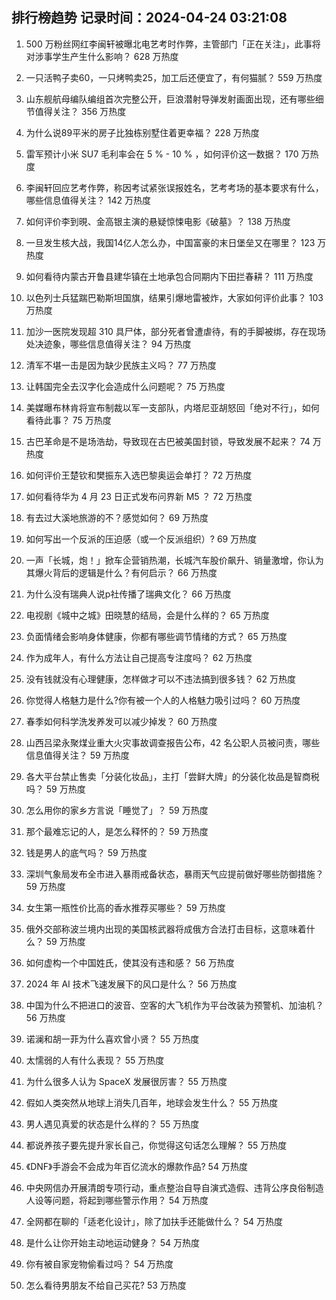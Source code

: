 
## 排行榜趋势 记录时间：2024-04-24 03:21:08
  
  1. 500 万粉丝网红李闽轩被曝北电艺考时作弊，主管部门「正在关注」，此事将对涉事学生产生什么影响？ 628 万热度
    
  2. 一只活鸭子卖60，一只烤鸭卖25，加工后还便宜了，有何猫腻？ 559 万热度
    
  3. 山东舰航母编队编组首次完整公开，巨浪潜射导弹发射画面出现，还有哪些细节值得关注？ 356 万热度
    
  4. 为什么说89平米的房子比独栋别墅住着更幸福？ 228 万热度
    
  5. 雷军预计小米 SU7 毛利率会在 5 % - 10 % ，如何评价这一数据？ 170 万热度
    
  6. 李闽轩回应艺考作弊，称因考试紧张误报姓名，艺考考场的基本要求有什么，哪些信息值得关注？ 142 万热度
    
  7. 如何评价李到晛、金高银主演的悬疑惊悚电影《破墓》？ 138 万热度
    
  8. 一旦发生核大战，我国14亿人怎么办，中国富豪的末日堡垒又在哪里？ 123 万热度
    
  9. 如何看待内蒙古开鲁县建华镇在土地承包合同期内下田拦春耕？ 111 万热度
    
  10. 以色列士兵猛踹巴勒斯坦国旗，结果引爆地雷被炸，大家如何评价此事？ 103 万热度
    
  11. 加沙一医院发现超 310 具尸体，部分死者曾遭虐待，有的手脚被绑，存在现场处决迹象，哪些信息值得关注？ 94 万热度
    
  12. 清军不堪一击是因为缺少民族主义吗？ 77 万热度
    
  13. 让韩国完全去汉字化会造成什么问题呢？ 75 万热度
    
  14. 美媒曝布林肯将宣布制裁以军一支部队，内塔尼亚胡怒回「绝对不行」，如何看待此事？ 75 万热度
    
  15. 古巴革命是不是场浩劫，导致现在古巴被美国封锁，导致发展不起来？ 74 万热度
    
  16. 如何评价王楚钦和樊振东入选巴黎奥运会单打？ 72 万热度
    
  17. 如何看待华为 4 月 23 日正式发布问界新 M5 ？ 72 万热度
    
  18. 有去过大溪地旅游的不？感觉如何？ 69 万热度
    
  19. 如何写出一个反派的压迫感（或一个反派组织）? 69 万热度
    
  20. 一声「长城，炮！」掀车企营销热潮，长城汽车股价飙升、销量激增，你认为其爆火背后的逻辑是什么？有何启示？ 66 万热度
    
  21. 为什么没有瑞典人说p社传播了瑞典文化？ 66 万热度
    
  22. 电视剧《城中之城》田晓慧的结局，会是什么样的？ 65 万热度
    
  23. 负面情绪会影响身体健康，你都有哪些调节情绪的方式？ 65 万热度
    
  24. 作为成年人，有什么方法让自己提高专注度吗？ 62 万热度
    
  25. 没有钱就没有心理健康，怎样做才可以不违法搞到很多钱？ 62 万热度
    
  26. 你觉得人格魅力是什么?你有被一个人的人格魅力吸引过吗？ 60 万热度
    
  27. 春季如何科学洗发养发可以减少掉发？ 60 万热度
    
  28. 山西吕梁永聚煤业重大火灾事故调查报告公布，42 名公职人员被问责，哪些信息值得关注？ 59 万热度
    
  29. 各大平台禁止售卖「分装化妆品」，主打「尝鲜大牌」的分装化妆品是智商税吗？ 59 万热度
    
  30. 怎么用你的家乡方言说「睡觉了」？ 59 万热度
    
  31. 那个最难忘记的人，是怎么释怀的？ 59 万热度
    
  32. 钱是男人的底气吗？ 59 万热度
    
  33. 深圳气象局发布全市进入暴雨戒备状态，暴雨天气应提前做好哪些防御措施？ 59 万热度
    
  34. 女生第一瓶性价比高的香水推荐买哪些？ 59 万热度
    
  35. 俄外交部称波兰境内出现的美国核武器将成俄方合法打击目标，这意味着什么？ 59 万热度
    
  36. 如何虚构一个中国姓氏，使其没有违和感？ 56 万热度
    
  37. 2024 年 AI 技术飞速发展下的风口是什么？ 56 万热度
    
  38. 中国为什么不把进口的波音、空客的大飞机作为平台改装为预警机、加油机？ 56 万热度
    
  39. 诺澜和胡一菲为什么喜欢曾小贤？ 55 万热度
    
  40. 太懦弱的人有什么表现？ 55 万热度
    
  41. 为什么很多人认为 SpaceX 发展很厉害？ 55 万热度
    
  42. 假如人类突然从地球上消失几百年，地球会发生什么？ 55 万热度
    
  43. 男人遇见真爱的状态是什么样的？ 55 万热度
    
  44. 都说养孩子要先提升家长自己，你觉得这句话怎么理解？ 55 万热度
    
  45. 《DNF》手游会不会成为年百亿流水的爆款作品? 54 万热度
    
  46. 中央网信办开展清朗专项行动，重点整治自导自演式造假、违背公序良俗制造人设等问题，将起到哪些警示作用？ 54 万热度
    
  47. 全网都在聊的「适老化设计」，除了加扶手还能做什么？ 54 万热度
    
  48. 是什么让你开始主动地运动健身？ 54 万热度
    
  49. 你有被自家宠物偷看过吗？ 54 万热度
    
  50. 怎么看待男朋友不给自己买花? 53 万热度
    
